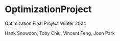 # OptimizationProject
Optimization Final Project Winter 2024

Hank Snowdon, Toby Chiu, Vincent Feng, Joon Park 
